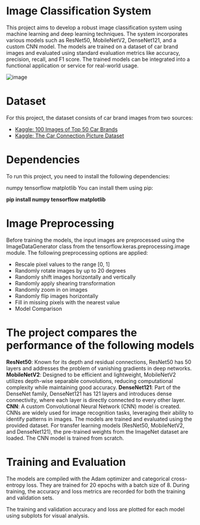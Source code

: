 # Image Classification System
This project aims to develop a robust image classification system using machine learning and deep learning techniques. The system incorporates various models such as ResNet50, MobileNetV2, DenseNet121, and a custom CNN model. The models are trained on a dataset of car brand images and evaluated using standard evaluation metrics like accuracy, precision, recall, and F1 score. The trained models can be integrated into a functional application or service for real-world usage.

![image](https://github.com/erikonasz/DeepLearning-CarPrediction/assets/75033114/b34887ac-c9e3-4250-9784-f64f865d25dc)

# Dataset
For this project, the dataset consists of car brand images from two sources:

- [Kaggle: 100 Images of Top 50 Car Brands](https://www.kaggle.com/datasets/yamaerenay/100-images-of-top-50-car-brands)
- [Kaggle: The Car Connection Picture Dataset](https://www.kaggle.com/datasets/prondeau/the-car-connection-picture-dataset)


# Dependencies
To run this project, you need to install the following dependencies:

numpy
tensorflow
matplotlib
You can install them using pip:

**pip install numpy tensorflow matplotlib**

# Image Preprocessing
Before training the models, the input images are preprocessed using the ImageDataGenerator class from the tensorflow.keras.preprocessing.image module. The following preprocessing options are applied:

- Rescale pixel values to the range [0, 1]
- Randomly rotate images by up to 20 degrees
- Randomly shift images horizontally and vertically
- Randomly apply shearing transformation
- Randomly zoom in on images
- Randomly flip images horizontally
- Fill in missing pixels with the nearest value
- Model Comparison

# The project compares the performance of the following models

**ResNet50**: Known for its depth and residual connections, ResNet50 has 50 layers and addresses the problem of vanishing gradients in deep networks.
**MobileNetV2**: Designed to be efficient and lightweight, MobileNetV2 utilizes depth-wise separable convolutions, reducing computational complexity while maintaining good accuracy.
**DenseNet121**: Part of the DenseNet family, DenseNet121 has 121 layers and introduces dense connectivity, where each layer is directly connected to every other layer.
**CNN**: A custom Convolutional Neural Network (CNN) model is created. CNNs are widely used for image recognition tasks, leveraging their ability to identify patterns in images.
The models are trained and evaluated using the provided dataset. For transfer learning models (ResNet50, MobileNetV2, and DenseNet121), the pre-trained weights from the ImageNet dataset are loaded. The CNN model is trained from scratch.

# Training and Evaluation
The models are compiled with the Adam optimizer and categorical cross-entropy loss. They are trained for 20 epochs with a batch size of 8. During training, the accuracy and loss metrics are recorded for both the training and validation sets.

The training and validation accuracy and loss are plotted for each model using subplots for visual analysis.
